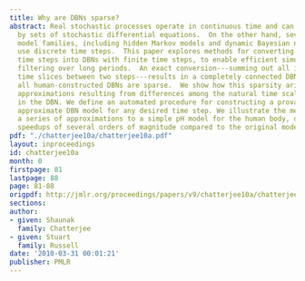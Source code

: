 ```yaml
---
title: Why are DBNs sparse?
abstract: Real stochastic processes operate in continuous time and can be modeled
  by sets of stochastic differential equations.  On the other hand, several popular
  model families, including hidden Markov models and dynamic Bayesian networks (DBNs),
  use discrete time steps.  This paper explores methods for converting DBNs with infinitesimal
  time steps into DBNs with finite time steps, to enable efficient simulation and
  filtering over long periods.  An exact conversion---summing out all intervening
  time slices between two steps---results in a completely connected DBN, yet nearly
  all human-constructed DBNs are sparse.  We show how this sparsity arises from well-founded
  approximations resulting from differences among the natural time scales of the variables
  in the DBN. We define an automated procedure for constructing a provably accurate,
  approximate DBN model for any desired time step. We illustrate the method by generating
  a series of approximations to a simple pH model for the human body, demonstrating
  speedups of several orders of magnitude compared to the original model.
pdf: "./chatterjee10a/chatterjee10a.pdf"
layout: inproceedings
id: chatterjee10a
month: 0
firstpage: 81
lastpage: 88
page: 81-88
origpdf: http://jmlr.org/proceedings/papers/v9/chatterjee10a/chatterjee10a.pdf
sections: 
author:
- given: Shaunak
  family: Chatterjee
- given: Stuart
  family: Russell
date: '2010-03-31 00:01:21'
publisher: PMLR
---
```

